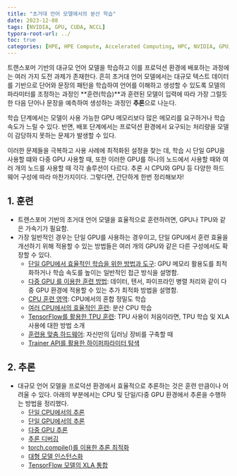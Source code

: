 ```yaml
---
title: "초거대 언어 모델에서의 분산 학습"
date: 2023-12-08
tags: [NVIDIA, GPU, CUDA, NCCL]
typora-root-url: ../
toc: true
categories: [HPE, HPE Compute, Accelerated Computing, HPC, NVIDIA, GPU, Distributed Training, Transformer, GPU]
---
```




트랜스포머 기반의 대규모 언어 모델을 학습하고 이를 프로덕션 환경에 배포하는 과정에는 여러 가지 도전 과제가 존재한다. 흔히 초거대 언어 모델에서는 대규모 텍스트 데이터를 기반으로 단어와 문장의 패턴을 학습하여 언어를 이해하고 생성할 수 있도록 모델의 파라미터를 조정하는 과정인 **훈련(학습)**과 훈련된 모델이 입력에 따라 가장 그럴듯한 다음 단어나 문장을 예측하여 생성하는 과정인 **추론**으로 나눈다. 

학습 단계에서는 모델이 사용 가능한 GPU 메모리보다 많은 메모리를 요구하거나 학습 속도가 느릴 수 있다. 반면, 배포 단계에서는 프로덕션 환경에서 요구되는 처리량을 모델이 감당하지 못하는 문제가 발생할 수 있다.

이러한 문제들을 극복하고 사용 사례에 최적화된 설정을 찾는 데, 학습 시 단일 GPU을 사용할 떄와 다중 GPU 사용할 때, 또한 이러한 GPU를 하나의 노드에서 사용할 때와 여러 개의 노드를 사용할 때 각각 솔루션이 다르다.  추론 시 CPU와 GPU 등 다양한 하드웨어 구성에 따라 마찬가지이다. 그렇다면, 간단하게 한번 정리해보자! 



## 1. 훈련

* 트랜스포머 기반의 초거대 언어 모델을 효율적으로 훈련하려면, GPU나 TPU와 같은 가속기가 필요함. 
* 가장 일반적인 경우는 단일 GPU를 사용하는 경우이고, 단일 GPU에서 훈련 효율을 개선하기 위해 적용할 수 있는 방법들은 여러 개의 GPU와 같은 다른 구성에서도 확장할 수 있다. 
  - [단일 GPU에서 효율적인 학습을 위한 방법과 도구](https://github.com/synabreu/nvidia-note/blob/main/Huggingface-PS/perf_train_gpu_one.md): GPU 메모리 활용도를 최적화하거나 학습 속도를 높이는 일반적인 접근 방식을 설명함.
  - [다중 GPU 를 이용한 훈련 방법](https://huggingface.co/docs/transformers/v4.48.2/perf_train_gpu_many): 데이터, 텐서, 파이프라인 병렬 처리와 같이 다중 GPU 환경에 적용할 수 있는 추가 최적화 방법을 설명함.
  - [CPU 훈련 영역](https://huggingface.co/docs/transformers/v4.48.2/perf_train_cpu): CPU에서의 혼합 정밀도 학습
  - [여러 CPU에서의 효율적인 훈련](https://huggingface.co/docs/transformers/v4.48.2/perf_train_cpu_many): 분산 CPU 학습
  - [TensorFlow를 활용한 TPU 훈련](https://huggingface.co/docs/transformers/v4.48.2/perf_train_tpu_tf): TPU 사용이 처음이라면, TPU 학습 및 XLA 사용에 대한 방법 소개
  - [훈련용 맞춤 하드웨어](https://huggingface.co/docs/transformers/v4.48.2/perf_hardware): 자신만의 딥러닝 장비를 구축할 때
  - [Trainer API를 활용한 하이퍼파라미터 탐색](https://huggingface.co/docs/transformers/v4.48.2/hpo_train)



## 2. 추론

* 대규모 언어 모델을 프로덕션 환경에서 효율적으로 추론하는 것은 훈련 만큼이나 어려울 수 있다. 아래의 부분에서는 CPU 및 단일/다중 GPU 환경에서 추론을 수행하는 방법을 정리했다.
  - [단일 CPU에서의 추론](https://huggingface.co/docs/transformers/v4.48.2/en/perf_infer_cpu)
  - [단일 GPU에서의 추론](https://huggingface.co/docs/transformers/v4.48.2/en/perf_infer_gpu_one)
  - [다중 GPU 추론](https://huggingface.co/docs/transformers/v4.48.2/en/perf_infer_gpu_multi)
  - [추론 디버깅](https://huggingface.co/docs/transformers/v4.48.2/en/debugging)
  - [torch.compile()를 이용한 추론 최적화](https://huggingface.co/docs/transformers/v4.48.2/en/perf_torch_compile)
  - [대형 모델 인스턴스화](https://huggingface.co/docs/transformers/v4.48.2/en/big_models)
  - [TensorFlow 모델의 XLA 통합](https://huggingface.co/docs/transformers/v4.48.2/en/tf_xla)
